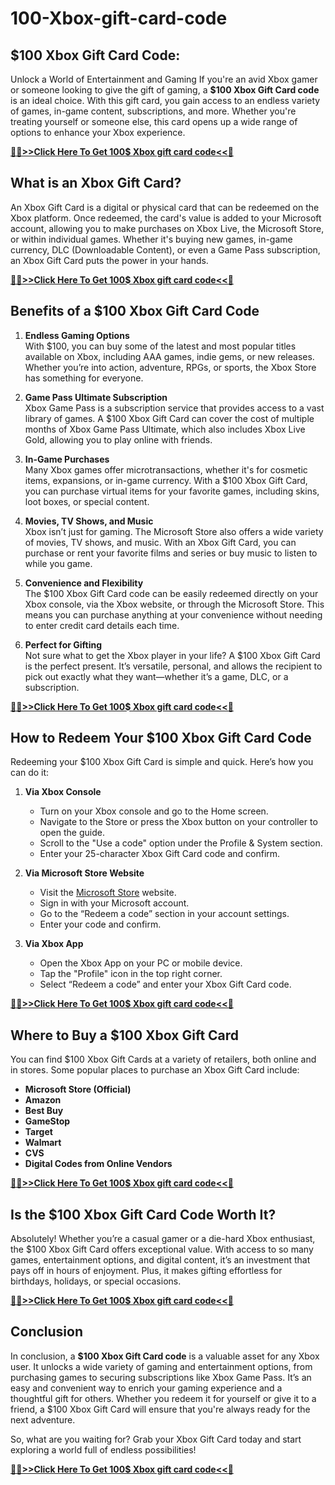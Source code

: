 # 100-Xbox-gift-card-code
## $100 Xbox Gift Card Code: 

Unlock a World of Entertainment and Gaming
If you're an avid Xbox gamer or someone looking to give the gift of gaming, a **$100 Xbox Gift Card code** is an ideal choice. With this gift card, you gain access to an endless variety of games, in-game content, subscriptions, and more. Whether you're treating yourself or someone else, this card opens up a wide range of options to enhance your Xbox experience.

**[🔴🔴>>Click Here To Get 100$ Xbox gift card code<<🔴](https://sky.tg24shop.com/100-xbox-store/)**

## **What is an Xbox Gift Card?**

An Xbox Gift Card is a digital or physical card that can be redeemed on the Xbox platform. Once redeemed, the card's value is added to your Microsoft account, allowing you to make purchases on Xbox Live, the Microsoft Store, or within individual games. Whether it's buying new games, in-game currency, DLC (Downloadable Content), or even a Game Pass subscription, an Xbox Gift Card puts the power in your hands.

**[🔴🔴>>Click Here To Get 100$ Xbox gift card code<<🔴](https://sky.tg24shop.com/100-xbox-store/)**

## **Benefits of a $100 Xbox Gift Card Code**

1. **Endless Gaming Options**  
   With $100, you can buy some of the latest and most popular titles available on Xbox, including AAA games, indie gems, or new releases. Whether you’re into action, adventure, RPGs, or sports, the Xbox Store has something for everyone.

2. **Game Pass Ultimate Subscription**  
   Xbox Game Pass is a subscription service that provides access to a vast library of games. A $100 Xbox Gift Card can cover the cost of multiple months of Xbox Game Pass Ultimate, which also includes Xbox Live Gold, allowing you to play online with friends.

3. **In-Game Purchases**  
   Many Xbox games offer microtransactions, whether it's for cosmetic items, expansions, or in-game currency. With a $100 Xbox Gift Card, you can purchase virtual items for your favorite games, including skins, loot boxes, or special content.

4. **Movies, TV Shows, and Music**  
   Xbox isn’t just for gaming. The Microsoft Store also offers a wide variety of movies, TV shows, and music. With an Xbox Gift Card, you can purchase or rent your favorite films and series or buy music to listen to while you game.

5. **Convenience and Flexibility**  
   The $100 Xbox Gift Card code can be easily redeemed directly on your Xbox console, via the Xbox website, or through the Microsoft Store. This means you can purchase anything at your convenience without needing to enter credit card details each time.

6. **Perfect for Gifting**  
   Not sure what to get the Xbox player in your life? A $100 Xbox Gift Card is the perfect present. It’s versatile, personal, and allows the recipient to pick out exactly what they want—whether it’s a game, DLC, or a subscription.

**[🔴🔴>>Click Here To Get 100$ Xbox gift card code<<🔴](https://sky.tg24shop.com/100-xbox-store/)**

## **How to Redeem Your $100 Xbox Gift Card Code**

Redeeming your $100 Xbox Gift Card is simple and quick. Here’s how you can do it:

1. **Via Xbox Console**  
   - Turn on your Xbox console and go to the Home screen.
   - Navigate to the Store or press the Xbox button on your controller to open the guide.
   - Scroll to the "Use a code" option under the Profile & System section.
   - Enter your 25-character Xbox Gift Card code and confirm.

2. **Via Microsoft Store Website**  
   - Visit the [Microsoft Store](https://www.microsoft.com) website.
   - Sign in with your Microsoft account.
   - Go to the “Redeem a code” section in your account settings.
   - Enter your code and confirm.

3. **Via Xbox App**  
   - Open the Xbox App on your PC or mobile device.
   - Tap the "Profile" icon in the top right corner.
   - Select “Redeem a code” and enter your Xbox Gift Card code.

**[🔴🔴>>Click Here To Get 100$ Xbox gift card code<<🔴](https://sky.tg24shop.com/100-xbox-store/)**

## **Where to Buy a $100 Xbox Gift Card**

You can find $100 Xbox Gift Cards at a variety of retailers, both online and in stores. Some popular places to purchase an Xbox Gift Card include:

- **Microsoft Store (Official)**  
- **Amazon**  
- **Best Buy**  
- **GameStop**  
- **Target**  
- **Walmart**  
- **CVS**  
- **Digital Codes from Online Vendors**

**[🔴🔴>>Click Here To Get 100$ Xbox gift card code<<🔴](https://sky.tg24shop.com/100-xbox-store/)**

## **Is the $100 Xbox Gift Card Code Worth It?**

Absolutely! Whether you’re a casual gamer or a die-hard Xbox enthusiast, the $100 Xbox Gift Card offers exceptional value. With access to so many games, entertainment options, and digital content, it’s an investment that pays off in hours of enjoyment. Plus, it makes gifting effortless for birthdays, holidays, or special occasions.

**[🔴🔴>>Click Here To Get 100$ Xbox gift card code<<🔴](https://sky.tg24shop.com/100-xbox-store/)**

## **Conclusion**

In conclusion, a **$100 Xbox Gift Card code** is a valuable asset for any Xbox user. It unlocks a wide variety of gaming and entertainment options, from purchasing games to securing subscriptions like Xbox Game Pass. It’s an easy and convenient way to enrich your gaming experience and a thoughtful gift for others. Whether you redeem it for yourself or give it to a friend, a $100 Xbox Gift Card will ensure that you're always ready for the next adventure. 

So, what are you waiting for? Grab your Xbox Gift Card today and start exploring a world full of endless possibilities!


**[🔴🔴>>Click Here To Get 100$ Xbox gift card code<<🔴](https://sky.tg24shop.com/100-xbox-store/)**

